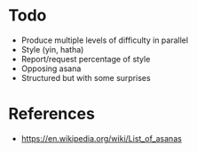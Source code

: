 # Todo
- Produce multiple levels of difficulty in parallel
- Style (yin, hatha)
- Report/request percentage of style
- Opposing asana
- Structured but with some surprises

# References
- https://en.wikipedia.org/wiki/List_of_asanas
